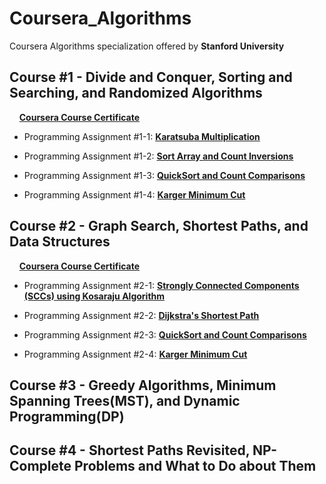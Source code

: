 # Coursera_Algorithms
Coursera Algorithms specialization offered by **Stanford University**

## Course #1 - Divide and Conquer, Sorting and Searching, and Randomized Algorithms
&nbsp;&nbsp;&nbsp;&nbsp;[**Coursera Course Certificate**](https://www.coursera.org/account/accomplishments/verify/JNTG8MVP5J8B)

* Programming Assignment #1-1: [**Karatsuba Multiplication**](https://github.com/zhukaijun0629/Coursera_Algorithms/tree/main/Course%20%231/PA%20%231-1)

* Programming Assignment #1-2: [**Sort Array and Count Inversions**](https://github.com/zhukaijun0629/Coursera_Algorithms/tree/main/Course%20%231/PA%20%231-2)

* Programming Assignment #1-3: [**QuickSort and Count Comparisons**](https://github.com/zhukaijun0629/Coursera_Algorithms/tree/main/Course%20%231/PA%20%231-3)

* Programming Assignment #1-4: [**Karger Minimum Cut**](https://github.com/zhukaijun0629/Coursera_Algorithms/tree/main/Course%20%231/PA%20%231-4)


## Course #2 - Graph Search, Shortest Paths, and Data Structures
&nbsp;&nbsp;&nbsp;&nbsp;[**Coursera Course Certificate**](https://www.coursera.org/account/accomplishments/verify/ZADJZ6GNFB9D)

* Programming Assignment #2-1: [**Strongly Connected Components (SCCs) using Kosaraju Algorithm**](https://github.com/zhukaijun0629/Coursera_Algorithms/tree/main/Course%20%232/PA%20%232-1)

* Programming Assignment #2-2: [**Dijkstra's Shortest Path**](https://github.com/zhukaijun0629/Coursera_Algorithms/tree/main/Course%20%232/PA%20%232-2)

* Programming Assignment #2-3: [**QuickSort and Count Comparisons**](https://github.com/zhukaijun0629/Coursera_Algorithms/tree/main/Course%20%231/PA%20%231-3)

* Programming Assignment #2-4: [**Karger Minimum Cut**](https://github.com/zhukaijun0629/Coursera_Algorithms/tree/main/Course%20%231/PA%20%231-4)

## Course #3 - Greedy Algorithms, Minimum Spanning Trees(MST), and Dynamic Programming(DP)

## Course #4 - Shortest Paths Revisited, NP-Complete Problems and What to Do about Them
